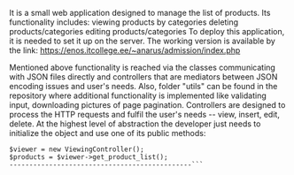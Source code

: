 It is a small web application designed to manage the list of products. Its functionality includes:
viewing products by categories
deleting products/categories
editing products/categories
To deploy this application, it is needed to set it up on the server. The working version is available by the link:
https://enos.itcollege.ee/~anarus/admission/index.php

Mentioned above functionality is reached via the classes communicating with JSON files directly and controllers that are mediators between JSON encoding issues and user's needs.
Also, folder "utils" can be found in the repository where additional functionality is implemented like validating input, downloading pictures of page pagination. Controllers are designed to process the HTTP requests and fulfil the user's needs -- view, insert, edit, delete. 
At the highest level of abstraction the developer just needs to initialize the object and use one of its public methods:



```---example-------------------------------------
$viewer = new ViewingController();
$products = $viewer->get_product_list();
----------------------------------------------```

